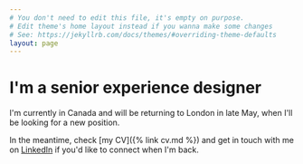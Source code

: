 ```yaml
---
# You don't need to edit this file, it's empty on purpose.
# Edit theme's home layout instead if you wanna make some changes
# See: https://jekyllrb.com/docs/themes/#overriding-theme-defaults
layout: page
---
```

# I'm a senior experience designer

I'm currently in Canada and will be returning to London in late May, when I'll be looking for a new position.

In the meantime, check [my CV]({% link cv.md %}) and get in touch with me on [LinkedIn](http://www.linkedin.com/in/neildawson) if you'd like to connect when I'm back.